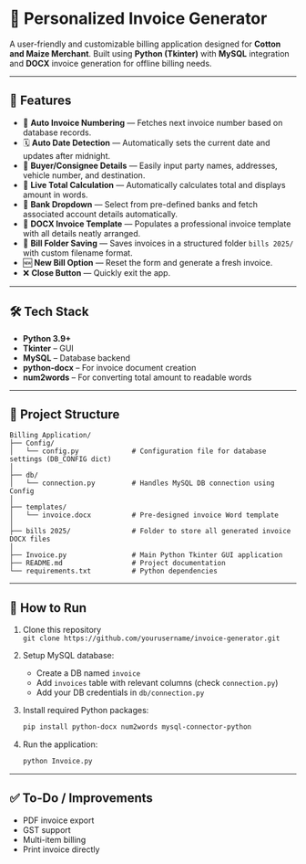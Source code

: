# 🧾 Personalized Invoice Generator

A user-friendly and customizable billing application designed for **Cotton and Maize Merchant**. Built using **Python (Tkinter)** with **MySQL** integration and **DOCX** invoice generation for offline billing needs.

---

## 📌 Features

- 🔢 **Auto Invoice Numbering** — Fetches next invoice number based on database records.
- 🗓️ **Auto Date Detection** — Automatically sets the current date and updates after midnight.
- 👤 **Buyer/Consignee Details** — Easily input party names, addresses, vehicle number, and destination.
- 🧮 **Live Total Calculation** — Automatically calculates total and displays amount in words.
- 🏦 **Bank Dropdown** — Select from pre-defined banks and fetch associated account details automatically.
- 📄 **DOCX Invoice Template** — Populates a professional invoice template with all details neatly arranged.
- 📂 **Bill Folder Saving** — Saves invoices in a structured folder `bills 2025/` with custom filename format.
- 🆕 **New Bill Option** — Reset the form and generate a fresh invoice.
- ❌ **Close Button** — Quickly exit the app.

---

## 🛠️ Tech Stack

- **Python 3.9+**
- **Tkinter** – GUI
- **MySQL** – Database backend
- **python-docx** – For invoice document creation
- **num2words** – For converting total amount to readable words

---

## 📁 Project Structure

```
Billing Application/
├── Config/
│   └── config.py             # Configuration file for database settings (DB_CONFIG dict)
│
├── db/
│   └── connection.py         # Handles MySQL DB connection using Config
│
├── templates/
│   └── invoice.docx          # Pre-designed invoice Word template
│
├── bills 2025/               # Folder to store all generated invoice DOCX files
│
├── Invoice.py                # Main Python Tkinter GUI application
├── README.md                 # Project documentation
└── requirements.txt          # Python dependencies

```

---


## 🚀 How to Run

1. Clone this repository  
   `git clone https://github.com/yourusername/invoice-generator.git`

2. Setup MySQL database:
   - Create a DB named `invoice`
   - Add `invoices` table with relevant columns (check `connection.py`)
   - Add your DB credentials in `db/connection.py`

3. Install required Python packages:
   ```bash
   pip install python-docx num2words mysql-connector-python
   ```

4. Run the application:
   ```bash
   python Invoice.py
   ```

---

## ✅ To-Do / Improvements

- PDF invoice export
- GST support
- Multi-item billing
- Print invoice directly
